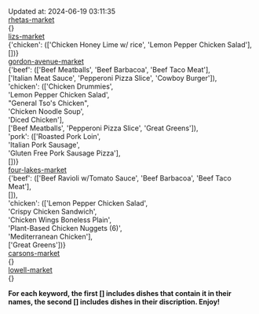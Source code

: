 Updated at: 2024-06-19 03:11:35  
[rhetas-market](https://wisc-housingdining.nutrislice.com/menu/rhetas-market/dinner/2024-06-19)  
{}  
[lizs-market](https://wisc-housingdining.nutrislice.com/menu/lizs-market/dinner/2024-06-19)  
{'chicken': (['Chicken Honey Lime w/ rice', 'Lemon Pepper Chicken Salad'], [])}  
[gordon-avenue-market](https://wisc-housingdining.nutrislice.com/menu/gordon-avenue-market/dinner/2024-06-19)  
{'beef': (['Beef Meatballs', 'Beef Barbacoa', 'Beef Taco Meat'],  
          ['Italian Meat Sauce', 'Pepperoni Pizza Slice', 'Cowboy Burger']),  
 'chicken': (['Chicken Drummies',  
              'Lemon Pepper Chicken Salad',  
              "General Tso's Chicken",  
              'Chicken Noodle Soup',  
              'Diced Chicken'],  
             ['Beef Meatballs', 'Pepperoni Pizza Slice', 'Great Greens']),  
 'pork': (['Roasted Pork Loin',  
           'Italian Pork Sausage',  
           'Gluten Free Pork Sausage Pizza'],  
          [])}  
[four-lakes-market](https://wisc-housingdining.nutrislice.com/menu/four-lakes-market/dinner/2024-06-19)  
{'beef': (['Beef Ravioli w/Tomato Sauce', 'Beef Barbacoa', 'Beef Taco Meat'],  
          []),  
 'chicken': (['Lemon Pepper Chicken Salad',  
              'Crispy Chicken Sandwich',  
              'Chicken Wings Boneless Plain',  
              'Plant-Based Chicken Nuggets (6)',  
              'Mediterranean Chicken'],  
             ['Great Greens'])}  
[carsons-market](https://wisc-housingdining.nutrislice.com/menu/carsons-market/dinner/2024-06-19)  
{}  
[lowell-market](https://wisc-housingdining.nutrislice.com/menu/lowell-market/dinner/2024-06-19)  
{}  
  
**For each keyword, the first [] includes dishes that contain it in their names, the second [] includes dishes in their discription. Enjoy!**  
